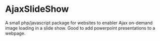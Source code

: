 # AjaxSlideShow
A small php/javascript package for websites to enabler Ajax on-demand image loading in a slide show. Good to add powerpoint presentations to a webpage.
